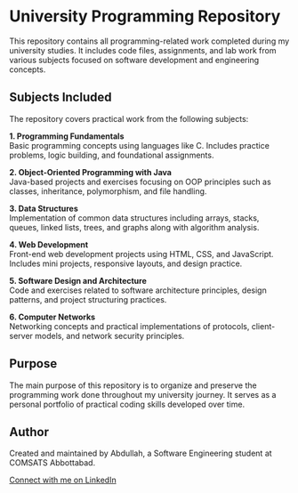 <h1>University Programming Repository</h1>

  <p>This repository contains all programming-related work completed during my university studies. It includes code files, assignments, and lab work from various subjects focused on software development and engineering concepts.</p>

  <h2>Subjects Included</h2>

  <p>The repository covers practical work from the following subjects:</p>

  <p><strong>1. Programming Fundamentals</strong><br>
  Basic programming concepts using languages like C. Includes practice problems, logic building, and foundational assignments.</p>

  <p><strong>2. Object-Oriented Programming with Java</strong><br>
  Java-based projects and exercises focusing on OOP principles such as classes, inheritance, polymorphism, and file handling.</p>

  <p><strong>3. Data Structures</strong><br>
  Implementation of common data structures including arrays, stacks, queues, linked lists, trees, and graphs along with algorithm analysis.</p>

  <p><strong>4. Web Development</strong><br>
  Front-end web development projects using HTML, CSS, and JavaScript. Includes mini projects, responsive layouts, and design practice.</p>

  <p><strong>5. Software Design and Architecture</strong><br>
  Code and exercises related to software architecture principles, design patterns, and project structuring practices.</p>

 <p> <strong>6. Computer Networks <br></strong>
  Networking concepts and practical implementations of protocols, client-server models, and network security principles.</p>
  
  <h2>Purpose</h2>

  <p>The main purpose of this repository is to organize and preserve the programming work done throughout my university journey. It serves as a personal portfolio of practical coding skills developed over time.</p>

  <h2>Author</h2>

  <p>Created and maintained by Abdullah, a Software Engineering student at COMSATS Abbottabad.</p>

<a href="https://www.linkedin.com/in/muhammad-abdullah-941546264/" target="_blank">Connect with me on LinkedIn</a>

